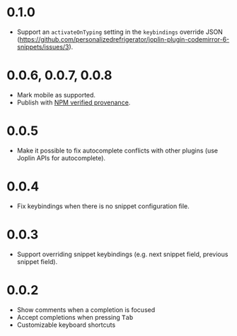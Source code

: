 # 0.1.0

- Support an `activateOnTyping` setting in the `keybindings` override JSON (https://github.com/personalizedrefrigerator/joplin-plugin-codemirror-6-snippets/issues/3).

# 0.0.6, 0.0.7, 0.0.8

- Mark mobile as supported.
- Publish with [NPM verified provenance](https://docs.npmjs.com/generating-provenance-statements).

# 0.0.5

- Make it possible to fix autocomplete conflicts with other plugins (use Joplin APIs for autocomplete).

# 0.0.4

- Fix keybindings when there is no snippet configuration file.

# 0.0.3

- Support overriding snippet keybindings (e.g. next snippet field, previous snippet field).

# 0.0.2

- Show comments when a completion is focused
- Accept completions when pressing <kbd>Tab</kbd>
- Customizable keyboard shortcuts
